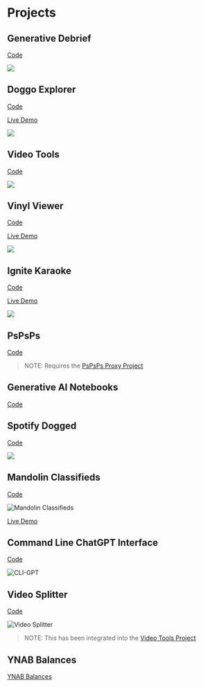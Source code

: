 # Projects

## Generative Debrief
[Code](https://github.com/jasonhand/generative-debrief)

![](https://github.com/jasonhand/generative-debrief/raw/main/images/screenshot.png)

## Doggo Explorer
[Code](https://github.com/jasonhand/doggo-explorer)

[Live Demo](https://jasonhand.github.io/doggo-explorer/)

![](https://github.com/jasonhand/doggo-explorer/raw/main/images/doggo-explorer.png)

## Video Tools
[Code](https://github.com/jasonhand/video_tools)

![](https://github.com/jasonhand/video_tools/raw/main/tutorial/tutorial1.png)

## Vinyl Viewer
[Code](https://github.com/jasonhand/vinyl-viewer)

[Live Demo](https://jasonhand.github.io/vinyl-viewer/)

![](https://github.com/jasonhand/vinyl-viewer/raw/main/images/vinyl-viewer2.png)

## Ignite Karaoke
[Code](https://github.com/jasonhand/js-ignite-karaoke)

[Live Demo](https://jasonhand.github.io/js-ignite-karaoke/)

![](https://github.com/jasonhand/js-ignite-karaoke/raw/main/img/Ignite_Karaoke.png)

## PsPsPs
[Code](https://github.com/jasonhand/pspsps)

>NOTE: Requires the [PsPsPs Proxy Project](https://github.com/jasonhand/psps-proxy)

## Generative AI Notebooks
[Code](https://github.com/jasonhand/notebooks)

## Spotify Dogged
[Code](https://github.com/jasonhand/spotify_dogged)

![](https://github.com/jasonhand/spotify_dogged/raw/main/img/screenshot_2.png)

## Mandolin Classifieds
[Code](https://github.com/jasonhand/mandolin-classifieds)

![Mandolin Classifieds](https://github.com/jasonhand/mandolin-classifieds/raw/main/images/screenshot.png)

[Live Demo](https://jasonhand.github.io/mandolin-classifieds/)

## Command Line ChatGPT Interface
[Code](https://github.com/jasonhand/cli-gpt-python-chatbot)

![CLI-GPT](https://github.com/jasonhand/cli-gpt-python-chatbot/raw/main/images/screenshot-terminal.png)

## Video Splitter
[Code](https://github.com/jasonhand/VideoSplitter)

![Video Splitter](https://github.com/jasonhand/VideoSplitter/raw/master/documentation/clipped_video.png)

>NOTE: This has been integrated into the [Video Tools Project](https://github.com/jasonhand/video_tools)

## YNAB Balances
[YNAB Balances](https://github.com/jasonhand/ynab_balances_to_csv)


